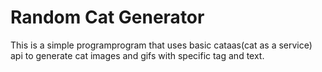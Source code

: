 # Random Cat Generator
This is a simple programprogram that uses basic cataas(cat as a service) api to generate cat images and gifs with specific tag and text.